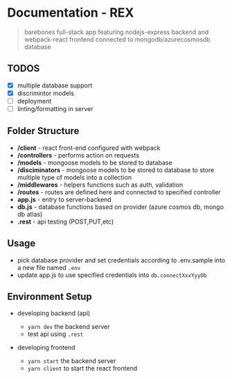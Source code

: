 # Documentation - REX

> barebones full-stack app featuring nodejs-express backend and webpack-react frontend connected to mongodb/azurecosmosdb database

## TODOS

- [x] multiple database support
- [x] discrimintor models
- [ ] deployment
- [ ] linting/formatting in server

## Folder Structure

- **/client** - react front-end configured with webpack
- **/controllers** - performs action on requests
- **/models** - mongoose models to be stored to database
- **/disciminators** - mongoose models to be stored to database to store multiple type of models into a collection
- **/middlewares** - helpers functions such as auth, validation
- **/routes** - routes are defined here and connected to specified controller
- **app.js** - entry to server-backend
- **db.js** - database functions based on provider (azure cosmos db, mongo db atlas)
- **.rest** - api testing (POST,PUT,etc)

## Usage

- pick database provider and set credentials according to .env.sample into a new file named `.env`
- update app.js to use specified credentials into `db.connectXxxYyyDb`

## Environment Setup

- developing backend (api)

  - `yarn dev` the backend server
  - test api using `.rest`

- developing frontend

  - `yarn start` the backend server
  - `yarn client` to start the react frontend
